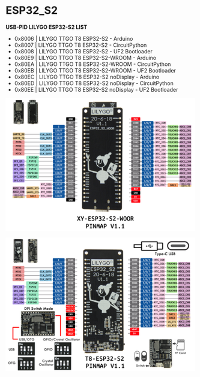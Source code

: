 # ESP32_S2

**USB-PID LILYGO ESP32-S2 LIST**

- 0x8006 | LILYGO TTGO T8 ESP32-S2 - Arduino
- 0x8007 | LILYGO TTGO T8 ESP32-S2 - CircuitPython
- 0x8008 | LILYGO TTGO T8 ESP32-S2 - UF2 Bootloader
- 0x80E9 | LILYGO TTGO T8 ESP32-S2-WROOM - Arduino
- 0x80EA | LILYGO TTGO T8 ESP32-S2-WROOM - CircuitPython
- 0x80EB | LILYGO TTGO T8 ESP32-S2-WROOM - UF2 Bootloader
- 0x80EC | LILYGO TTGO T8 ESP32-S2 noDisplay - Arduino
- 0x80ED | LILYGO TTGO T8 ESP32-S2 noDisplay - CircuitPython
- 0x80EE | LILYGO TTGO T8 ESP32-S2 noDisplay - UF2 Bootloader

![image](https://github.com/Xinyuan-LilyGO/ESP32_S2/blob/main/ESP32-S2V1.1.jpg)

![image](https://github.com/Xinyuan-LilyGO/ESP32_S2/blob/main/T8ESP32S2.jpg)

